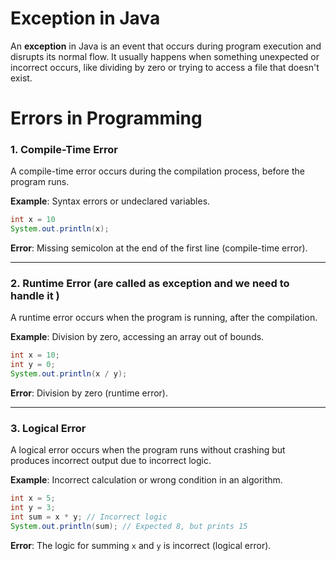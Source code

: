 # Exception in Java

An **exception** in Java is an event that occurs during program execution and disrupts its normal flow. 
It usually happens when something unexpected or incorrect occurs, like dividing by zero or trying to access a file that doesn't exist.




# Errors in Programming

### 1. Compile-Time Error
A compile-time error occurs during the compilation process, before the program runs.

**Example**: Syntax errors or undeclared variables.

```java
int x = 10
System.out.println(x);
```
**Error**: Missing semicolon at the end of the first line (compile-time error).

---

### 2. Runtime Error   (are called as exception and we need to handle it )
A runtime error occurs when the program is running, after the compilation.

**Example**: Division by zero, accessing an array out of bounds.

```java
int x = 10;
int y = 0;
System.out.println(x / y);
```
**Error**: Division by zero (runtime error).

---

### 3. Logical Error
A logical error occurs when the program runs without crashing but produces incorrect output due to incorrect logic.

**Example**: Incorrect calculation or wrong condition in an algorithm.

```java
int x = 5;
int y = 3;
int sum = x * y; // Incorrect logic
System.out.println(sum); // Expected 8, but prints 15
```
**Error**: The logic for summing `x` and `y` is incorrect (logical error).
